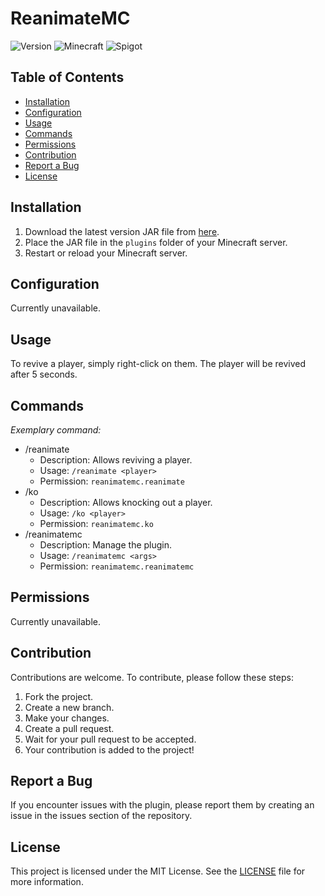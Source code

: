 # ReanimateMC

![Version](https://img.shields.io/badge/version-Alpha_1.1.0-red.svg)
![Minecraft](https://img.shields.io/badge/Minecraft-1.20.1-blue.svg)
![Spigot](https://img.shields.io/badge/Spigot-1.20.1-orange.svg)

## Table of Contents

- [Installation](#installation)
- [Configuration](#configuration)
- [Usage](#usage)
- [Commands](#commands)
- [Permissions](#permissions)
- [Contribution](#contribution)
- [Report a Bug](#report-a-bug)
- [License](#license)

## Installation

1. Download the latest version JAR file from [here](link_to_your_plugin.jar).
2. Place the JAR file in the `plugins` folder of your Minecraft server.
3. Restart or reload your Minecraft server.

## Configuration

Currently unavailable.
## Usage

To revive a player, simply right-click on them. The player will be revived after 5 seconds.
## Commands

*Exemplary command:*

- /reanimate
    - Description: Allows reviving a player.
    - Usage: `/reanimate <player>`
    - Permission: `reanimatemc.reanimate`
- /ko
    - Description: Allows knocking out a player.
    - Usage: `/ko <player>`
    - Permission: `reanimatemc.ko`
- /reanimatemc
    - Description: Manage the plugin.
    - Usage: `/reanimatemc <args>`
    - Permission: `reanimatemc.reanimatemc`

## Permissions

Currently unavailable.

## Contribution

Contributions are welcome. To contribute, please follow these steps:

1. Fork the project.
2. Create a new branch.
3. Make your changes.
4. Create a pull request.
5. Wait for your pull request to be accepted.
6. Your contribution is added to the project!

## Report a Bug

If you encounter issues with the plugin, please report them by creating an issue in the issues section of the repository.

## License

This project is licensed under the MIT License. See the [LICENSE](LICENSE) file for more information.
